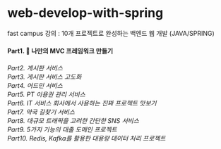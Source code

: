 ﻿# web-develop-with-spring

 fast campus 강의 : 10개 프로젝트로 완성하는 백엔드 웹 개발 (JAVA/SPRING)
 
#### Part1. 📌 나만의 MVC 프레임워크 만들기<br>
<h6>Part2. 게시판 서비스<br>
Part3. 게시판 서비스 고도화<br>
Part4. 어드민 서비스<br>
Part5. PT 이용권 관리 서비스<br>
Part6. IT 서비스 회사에서 사용하는 진짜 프로젝트 맛보기<br>
Part7. 약국 길찾기 서비스<br>
Part8. 대규모 트래픽을 고려한 간단한 SNS 서비스<br>
Part9. 5가지 기능의 대출 도메인 프로젝트<br>
Part10. Redis, Kafka를 활용한 대용량 데이터 처리 프로젝트<br>

